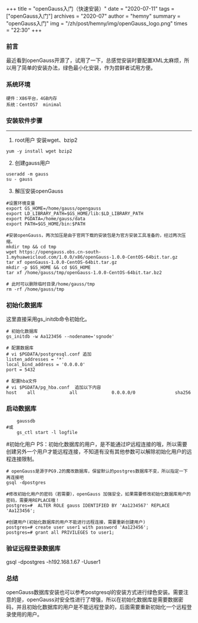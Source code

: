 +++
title = "openGauss入门（快速安装）"
date = "2020-07-11"
tags = ["openGauss入门"]
archives = "2020-07"
author = "hemny"
summary = "openGauss入门"
img = "/zh/post/hemny/img/openGauss_logo.png"
times = "22:30"
+++

### 前言

最近看到openGauss开源了，试用了一下，总感觉安装时要配置XML太麻烦，所以用了简单的安装办法，绿色最小化安装，作为尝鲜者试用方便。

### 系统环境
	硬件：X86平台，4GB内存
	系统：CentOS7  minimal

### 安装软件步骤
---

1. root用户 安装wget、bzip2
```
yum -y install wget bzip2
```


2. 创建gauss用户
```
useradd -m gauss
su - gauss
```

3. 解压安装openGauss

```
#设置环境变量
export GS_HOME=/home/gauss/opengauss
export LD_LIBRARY_PATH=$GS_HOME/lib:$LD_LIBRARY_PATH
export PGDATA=/home/gauss/data
export PATH=$GS_HOME/bin:$PATH

#安装openGauss，两次加压是由于官网下载的安装包是为官方安装工具准备的，经过两次压缩。
mkdir tmp && cd tmp
wget https://opengauss.obs.cn-south-1.myhuaweicloud.com/1.0.0/x86/openGauss-1.0.0-CentOS-64bit.tar.gz
tar xf openGauss-1.0.0-CentOS-64bit.tar.gz
mkdir -p $GS_HOME && cd $GS_HOME
tar xf /home/gauss/tmp/openGauss-1.0.0-CentOS-64bit.tar.bz2

# 此时可以删除临时目录/home/gauss/tmp
rm -rf /home/gauss/tmp
```

### 初始化数据库

这里直接采用gs_initdb命令初始化。
```
# 初始化数据库
gs_initdb -w Aa123456 --nodename='sgnode'

# 配置数据库
# vi $PGDATA/postgresql.conf 追加
listen_addresses = '*' 
local_bind_address = '0.0.0.0'
port = 5432 

# 配置hba文件
# vi $PGDATA/pg_hba.conf  追加以下内容 
host    all             all             0.0.0.0/0               sha256

```

### 启动数据库
```
    gaussdb
#或
    gs_ctl start -l logfile
```

#初始化用户
PS：初始化数据库的用户，是不能通过IP远程连接的哦，所以需要创建另外一个用户才能远程连接，不知道有没有其他参数可以解除初始化用户的远程连接限制。
```
# openGauss是源于PG9.2的魔改数据库，保留默认的postgres数据库不变，所以指定一下再连接吧
gsql -dpostgres

#修改初始化用户的密码（若需要），openGauss 加强安全，如果需要修改初始化数据库用户的密码，需要用REPLACE哦！
postgres=#  ALTER ROLE gauss IDENTIFIED BY 'Aa1234567' REPLACE 'Aa123456';

#创建用户(初始化数据库的用户不能进行远程连接，需要重新创建用户)
postgres=# create user user1 with password 'Aa123456';
postgres=# grant all PRIVILEGES to user1; 

```

### 验证远程登录数据库
gsql -dpostgres -h192.168.1.67 -Uuser1

### 总结
 openGauss数据库安装也可以参考postgresql的安装方式进行绿色安装。需要注意的是，openGauss对安全性进行了增强，所以在初始化数据库是需要数据密码，并且初始化数据库的用户是不能远程登录的，后面需要重新初始化一个远程登录使用的用户。



